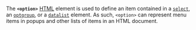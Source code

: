 The **`<option>`** [HTML](https://developer.mozilla.org/en-US/docs/Web/HTML) element is used to define an item contained in a [`select`](select!), an [`optgroup`](optgroup!), or a [`datalist`](datalist!) element. As such, `<option>` can represent menu items in popups and other lists of items in an HTML document.
